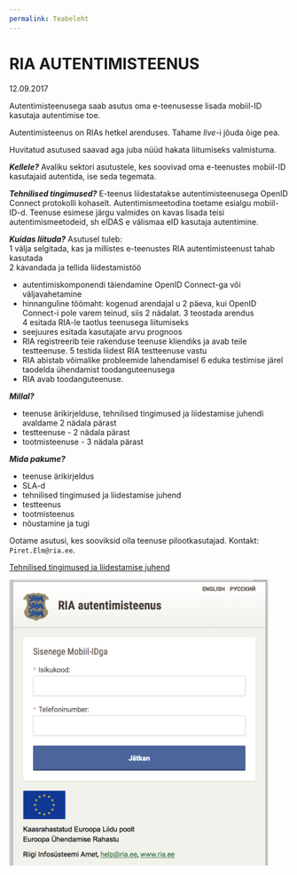 ```yaml
---
permalink: Teabeleht
---
```


# RIA AUTENTIMISTEENUS

12.09.2017

Autentimisteenusega saab asutus oma e-teenusesse lisada mobiil-ID kasutaja autentimise toe. 

Autentimisteenus on RIAs hetkel arenduses. Tahame _live_-i jõuda õige pea.

Huvitatud asutused saavad aga juba nüüd hakata liitumiseks valmistuma.

***Kellele?*** Avaliku sektori asutustele, kes soovivad oma e-teenustes mobiil-ID kasutajaid autentida, ise seda tegemata.

***Tehnilised tingimused?*** E-teenus liidestatakse autentimisteenusega OpenID Connect protokolli kohaselt. Autentimismeetodina toetame esialgu mobiil-ID-d. Teenuse esimese järgu valmides on kavas lisada teisi autentimismeetodeid, sh eIDAS e välismaa eID kasutaja autentimine.

***Kuidas liituda?*** Asutusel tuleb:<br>
1  välja selgitada, kas ja millistes e-teenustes RIA autentimisteenust tahab kasutada<br>
2  kavandada ja tellida liidestamistöö
 - autentimiskomponendi täiendamine OpenID Connect-ga või väljavahetamine
 - hinnanguline töömaht: kogenud arendajal u 2 päeva, kui OpenID Connect-i pole varem teinud, siis 2 nädalat.
3  teostada arendus<br>
4  esitada RIA-le taotlus teenusega liitumiseks<br>
 - seejuures esitada kasutajate arvu prognoos
 - RIA registreerib teie rakenduse teenuse kliendiks ja avab teile testteenuse.
5  testida liidest RIA testteenuse vastu
 - RIA abistab võimalike probleemide lahendamisel
6  eduka testimise järel taodelda ühendamist toodanguteenusega<br>
 - RIA avab toodanguteenuse.

***Millal?***
- teenuse ärikirjelduse, tehnilised tingimused ja liidestamise juhendi avaldame 2 nädala pärast
- testteenuse - 2 nädala pärast
- tootmisteenuse - 3 nädala pärast

***Mida pakume?***
- teenuse ärikirjeldus
- SLA-d
- tehnilised tingimused ja liidestamise juhend
- testteenus
- tootmisteenus
- nõustamine ja tugi

Ootame asutusi, kes sooviksid olla teenuse pilootkasutajad. Kontakt: `Piret.Elm@ria.ee`.

[Tehnilised tingimused ja liidestamise juhend](Juhend)

![](img/KUVA-04.png)